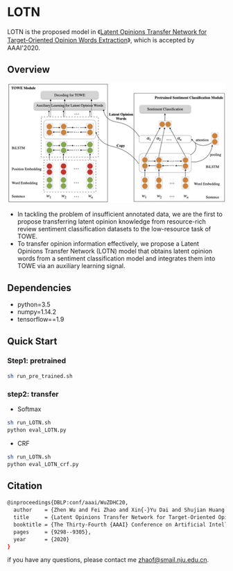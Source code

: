 # LOTN
LOTN is the proposed model in 《[Latent Opinions Transfer Network for Target-Oriented Opinion Words Extraction](https://arxiv.org/pdf/2001.01989.pdf)》, which is accepted by AAAI'2020.

## Overview

<img src="figs/LOTN.png" style="width:200px height:300px" />

- In tackling the problem of insufficient annotated data, we are the first to propose transferring latent opinion knowledge from resource-rich review sentiment classification datasets to the low-resource task of TOWE.
- To transfer opinion information effectively, we propose a Latent Opinions Transfer Network (LOTN) model that obtains latent opinion words from a sentiment classification model and integrates them into TOWE via an auxiliary learning signal.

## Dependencies

- python=3.5
- numpy=1.14.2
- tensorflow==1.9

## Quick Start

### Step1: pretrained
```bash
sh run_pre_trained.sh
```
### step2: transfer
- Softmax
```bash
sh run_LOTN.sh
python eval_LOTN.py
```
- CRF
```bash
sh run_LOTN.sh
python eval_LOTN_crf.py
```
## Citation
```bash
@inproceedings{DBLP:conf/aaai/WuZDHC20,
  author    = {Zhen Wu and Fei Zhao and Xin{-}Yu Dai and Shujian Huang and Jiajun Chen},
  title     = {Latent Opinions Transfer Network for Target-Oriented Opinion Words Extraction},
  booktitle = {The Thirty-Fourth {AAAI} Conference on Artificial Intelligence, {AAAI} 2020, New York, NY, USA, February 7-12, 2020},
  pages     = {9298--9305},
  year      = {2020}
}
```

if you have any questions, please contact me zhaof@smail.nju.edu.cn.